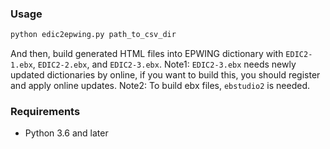 
### Usage

```python
python edic2epwing.py path_to_csv_dir
```

And then, build generated HTML files into EPWING dictionary with `EDIC2-1.ebx`, `EDIC2-2.ebx`, and `EDIC2-3.ebx`. 
Note1: `EDIC2-3.ebx` needs newly updated dictionaries by online, if you want to build this, you should register and apply online updates.
Note2: To build ebx files, `ebstudio2` is needed. 

### Requirements

- Python 3.6 and later
